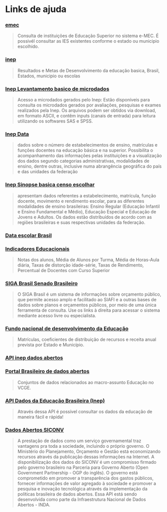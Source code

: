 # Links de ajuda 

### [emec](http://emec.mec.gov.br/)
> Consulta de instituições de Educação Superior no sistema e-MEC. É possivél consultar as IES existentes conforme o estado ou municipio escolhido.

### [inep](http://sistemasideb.inep.gov.br/resultado/)
> Resultados e Metas de Desenvolvimento da educação basica, Brasil, Estados, municipio ou escolas

### [Inep Levantamento basico de microdados](http://portal.inep.gov.br/basica-levantamentos-microdados)
> Acesso a microdados gerados pelo Inep: Estão disponíveis para consulta os microdados gerados por avaliações, pesquisas e exames realizados pela Inep. Os arquivos podem ser obtidos via download, em formato ASCII, e contêm inputs (canais de entrada) para leitura utilizando os softwares SAS e SPSS.

### [Inep Data](http://portal.inep.gov.br/inepdata)
> dados sobre o número de estabelecimentos de ensino, matrículas e funções docentes na educação básica e na superior. Possibilita o acompanhamento das informações pelas instituições e a visualização dos dados segundo categorias administrativas, modalidades de ensino, dentre outras, inclusive numa abrangência geográfica do país e das unidades da federação

### [Inep Sinopse basica censo escolhar](http://portal.inep.gov.br/basica-censo-escolar-sinopse-sinopse)
> apresentam dados referentes a estabelecimento, matrícula, função docente, movimento e rendimento escolar, para as diferentes modalidades de ensino brasileiras: Ensino Regular (Educação Infantil e Ensino Fundamental e Médio), Educação Especial e Educação de Jovens e Adultos. Os dados estão distribuídos de acordo com as regiões brasileiras e suas respectivas unidades da federação.

### [Data escolar Brasil](http://www.dataescolabrasil.inep.gov.br/dataEscolaBrasil/home.seam)

### [Indicadores Educacionais](http://portal.inep.gov.br/indicadores-educacionais)
> Notas dos alunos, Média de Alunos por Turma, Média de Horas-Aula diária, Taxas de distorção idade-série, Taxas de Rendimento, Percentual de Docentes com Curso Superior 


### [SIGA Brasil **Senado Brasileiro**](http://www12.senado.gov.br/orcamento/sigabrasil)
> O SIGA Brasil é um sistema de informações sobre orçamento público, que permite acesso amplo e facilitado ao SIAFI e a outras bases de dados sobre planos e orçamentos públicos, por meio de uma única ferramenta de consulta. Use os links à direita para acessar o sistema mediante acesso livre ou especialista. 

### [Fundo nacional de desenvolvimento da Educação](http://www.fnde.gov.br/financiamento/fundeb/fundeb-dados-estatisticos)
> Matrículas, coeficientes de distribuição de recursos e receita anual prevista por Estado e Município.

### [API inep dados abertos](https://github.com/inepdadosabertos/api/)

### [Portal Brasileiro de dados abertos](http://dados.gov.br/group/educacao)
> Conjuntos de dados relacionados ao macro-assunto Educação no VCGE. 


### [API Dados da Educação Brasileira (Inep)](http://api.dadosabertosinep.org/)
> Através dessa API é possível consultar os dados da educação de maneira fácil e rápida!

### [Dados Abertos SICONV](http://api.convenios.gov.br/siconv/doc/)
> A prestação de dados como um serviço governamental traz vantagens pra toda a sociedade, incluindo o próprio governo. O Ministério do Planejamento, Orçamento e Gestão está economizando recursos através da publicação dessas informações na Internet.
A disponibilização dos dados do SICONV é um compromisso firmado pelo governo brasileiro na Parceria para Governo Aberto (Open Government Partnership - OGP do inglês). O governo está comprometido em promover a transparência dos gastos públicos, fornecer informações de valor agregado à sociedade e promover a pesquisa e inovação tecnológica através da implementação da políticas brasileira de dados abertos. Essa API está sendo desenvolvida como parte da Infraestrutura Nacional de Dados Abertos - INDA.
